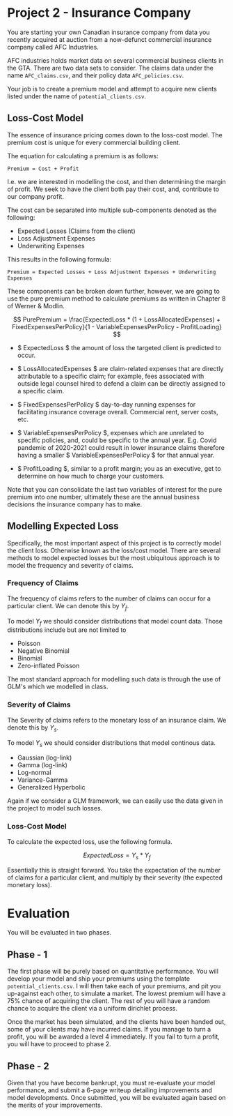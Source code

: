 # Project 2 - Insurance Company 

You are starting your own Canadian insurance company from data you recently acquired at auction from a now-defunct commercial insurance company called AFC Industries.  


AFC industries holds market data on several commercial business clients in the GTA. There are two data sets to consider. The claims data under the name `AFC_claims.csv`, and
their policy data `AFC_policies.csv`.  

Your job is to create a premium model and attempt to acquire new clients listed under the name of `potential_clients.csv`. 

## Loss-Cost Model 

The essence of insurance pricing comes down to the loss-cost model. The premium cost is unique for every commercial building client. 

The equation for calculating a premium is as follows:

`Premium = Cost + Profit`

I.e. we are interested in modelling the cost, and then determining the margin of profit. We seek to have the client both pay their cost, and, contribute to our company profit. 

The cost can be separated into multiple sub-components denoted as the following:

- Expected Losses (Claims from the client) 
- Loss Adjustment Expenses 
- Underwriting Expenses 

This results in the following formula: 

`Premium = Expected Losses + Loss Adjustment Expenses + Underwriting Expenses`

These components can be broken down further, however, we are going to use the pure premium method to calculate premiums 
as written in Chapter 8 of Werner & Modlin.

$$ PurePremium = \frac{ExpectedLoss * (1 + LossAllocatedExpenses) + FixedExpensesPerPolicy}{1 - VariableExpensesPerPolicy - ProfitLoading} $$

- $ ExpectedLoss $ the amount of loss the targeted client is predicted to occur.  

- $ LossAllocatedExpenses $ are claim-related expenses that are directly attributable to a specific claim; for
example, fees associated with outside legal counsel hired to defend a claim can be directly
assigned to a specific claim.

- $ FixedExpensesPerPolicy $ day-to-day running expenses for facilitating insurance coverage overall. Commercial rent, server costs, etc. 

- $ VariableExpensesPerPolicy $, expenses which are unrelated to specific policies, and, could be specific to the annual year. E.g. Covid pandemic of 2020-2021 could result in lower insurance claims therefore having a smaller  $ VariableExpensesPerPolicy $ for that annual year. 

- $ ProfitLoading $, similar to a profit margin; you as an executive, get to determine on how much to charge your customers.

Note that you can consolidate the last two variables of interest for the pure premium into one number, ultimately these are the annual business decisions the insurance company has to make. 


## Modelling Expected Loss 

Specifically, the most important aspect of this project is to correctly model the client loss. Otherwise known as the loss/cost model. 
There are several methods to model expected losses but the most ubiquitous approach is to model the frequency and severity of claims. 

### Frequency of Claims 
The frequency of claims refers to the number of claims can occur for a particular client. We can denote this by $Y_f$. 

To model $Y_f$ we should consider distributions that model count data. Those distributions include but are not limited to

- Poisson 
- Negative Binomial 
- Binomial 
- Zero-inflated Poisson 

The most standard approach for modelling such data is through the use of GLM's which we modelled in class. 

### Severity of Claims 

The Severity of claims refers to the monetary loss of an insurance claim. We denote this by $Y_s$. 

To model $Y_s$ we should consider distributions that model continous data. 

- Gaussian (log-link)
- Gamma (log-link)
- Log-normal 
- Variance-Gamma 
- Generalized Hyperbolic 

Again if we consider a GLM framework, we can easily use the data given in the project to model such losses. 


### Loss-Cost Model 

To calculate the expected loss, use the following formula. 

$$ ExpectedLoss = Y_s * Y_f $$

Essentially this is straight forward. You take the expectation of the number of claims for a particular client, and multiply by their 
severity (the expected monetary loss). 


# Evaluation 

You will be evaluated in two phases. 


## Phase - 1
The first phase will be purely based on quantitative performance. You will develop your model and ship your premiums using the template `potential_clients.csv`. 
I will then take each of your premiums, and pit you up-against each other, to simulate a market. The lowest premium will have a 75% chance of acquiring the client.
The rest of you will have a random chance to acquire the client via a uniform dirichlet process. 

Once the market has been simulated, and the clients have been handed out, some of your clients may have incurred claims. 
If you manage to turn a profit, you will be awarded a level 4 immediately. If you fail to turn a profit, you will have to proceed to phase 2. 

## Phase - 2 
Given that you have become bankrupt, you must re-evaluate your model performance, and submit a 6-page writeup detailing improvements and model developments. Once submitted, you will be evaluated again based on the merits of your improvements. 






















